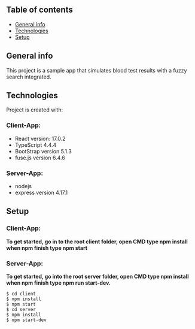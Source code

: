 ## Table of contents
* [General info](#general-info)
* [Technologies](#technologies)
* [Setup](#setup)

## General info
This project is a sample app that simulates blood test results with a fuzzy search integrated.

## Technologies
Project is created with:
### Client-App: 
* React version: 17.0.2
* TypeScript 4.4.4
* BootStrap version 5.1.3
* fuse.js version 6.4.6 
### Server-App:
* nodejs 
* express version 4.17.1

## Setup

### Client-App:
**To get started, go in to the root client folder, open CMD type npm install when npm finish type npm start**

### Server-App:
**To get started, go into the root server folder, open CMD type npm install when npm finish type npm run start-dev.**
```
$ cd client 
$ npm install
$ npm start
$ cd server
$ npm install
$ npm start-dev

```

